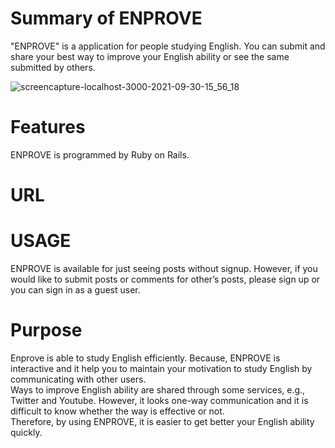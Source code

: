 # Summary of ENPROVE
 
 "ENPROVE" is a application for people studying English.
You can submit and share your best way to improve your English ability or see the same submitted by others.

![screencapture-localhost-3000-2021-09-30-15_56_18](https://user-images.githubusercontent.com/64318004/135402669-05dba73c-626c-4cc5-93ce-43e6b200049c.png)

 
# Features
 
ENPROVE is programmed by Ruby on Rails.
 
# URL
 
# USAGE
ENPROVE is available for just seeing posts without signup.  However, if you would like to submit posts or comments for other’s posts, please sign up or you can sign in as a guest user.  

# Purpose
Enprove is able to study English efficiently. Because, ENPROVE is interactive and it help you to maintain your motivation to study English by communicating with other users.  
Ways to improve English ability are shared through some services, e.g., Twitter and Youtube.  However, it looks one-way communication and it is difficult to know whether the way is effective or not.  
Therefore, by using ENPROVE, it is easier to get better your English ability quickly.
